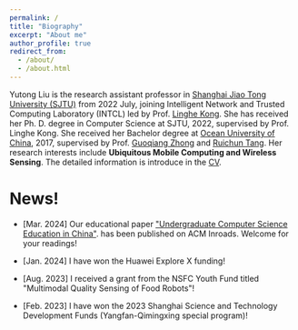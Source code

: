 ```yaml
---
permalink: /
title: "Biography"
excerpt: "About me"
author_profile: true
redirect_from: 
  - /about/
  - /about.html
---
```


Yutong Liu is the research assistant professor in [Shanghai Jiao Tong University (SJTU)](https://www.sjtu.edu.cn/) from 2022 July, joining Intelligent Network and Trusted Computing Laboratory (INTCL) led by Prof. [Linghe Kong](http://www.cs.sjtu.edu.cn/~linghe.kong/). She has received her Ph. D. degree in Computer Science at SJTU, 2022, supervised by Prof. Linghe Kong. She received her Bachelor degree at [Ocean University of China](http://www.ouc.edu.cn/), 2017, supervised by Prof. [Guoqiang Zhong](http://it.ouc.edu.cn/cs/2019/0721/c16871a254144/page.htm) and [Ruichun Tang](http://it.ouc.edu.cn/cs/2019/0721/c16870a254133/page.htm). Her research interests include **Ubiquitous Mobile Computing and Wireless Sensing**. The detailed information is introduce in the [CV](https://isabelleliu630.github.io/files/CVnew_2022.pdf).


News!
======
- [Mar. 2024] Our educational paper ["Undergraduate Computer Science Education in China"](https://dl.acm.org/doi/10.1145/3638563). has been published on ACM Inroads. Welcome for your readings!

- [Jan. 2024] I have won the Huawei Explore X funding!

- \[Aug. 2023\] I received a grant from the NSFC Youth Fund titled "Multimodal Quality Sensing of Food Robots"!

- \[Feb. 2023\] I have won the 2023 Shanghai Science and Technology Development Funds (Yangfan-Qimingxing special program)!

  


